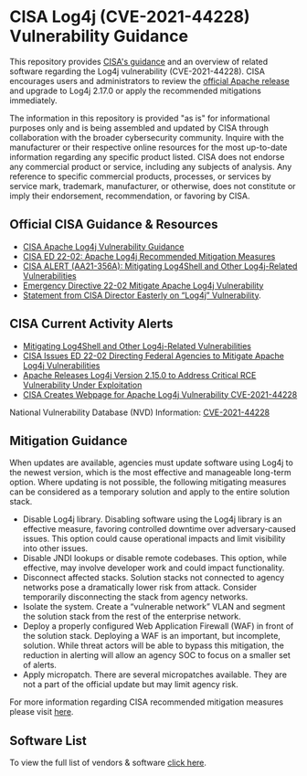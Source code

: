 # CISA Log4j (CVE-2021-44228) Vulnerability Guidance #

This repository provides
[CISA's guidance](https://www.cisa.gov/uscert/apache-log4j-vulnerability-guidance)
and an overview of related software regarding the Log4j vulnerability
(CVE-2021-44228). CISA encourages users and administrators to review the
[official Apache release](https://logging.apache.org/log4j/2.x/security.html)
and upgrade to Log4j 2.17.0 or apply the recommended mitigations immediately.

The information in this repository is provided "as is" for informational
purposes only and is being assembled and updated by CISA through
collaboration with the broader cybersecurity community.  Inquire with the
manufacturer or their respective online resources for the most up-to-date
information regarding any specific product listed. CISA does not endorse
any commercial product or service, including any subjects of analysis.
Any reference to specific commercial products, processes, or services by
service mark, trademark, manufacturer, or otherwise, does not constitute
or imply their endorsement, recommendation, or favoring by CISA.

## Official CISA Guidance & Resources ##

- [CISA Apache Log4j Vulnerability Guidance](https://www.cisa.gov/uscert/apache-log4j-vulnerability-guidance)
- [CISA ED 22-02: Apache Log4j Recommended Mitigation Measures](https://www.cisa.gov/uscert/ed-22-02-apache-log4j-recommended-mitigation-measures)
- [CISA ALERT (AA21-356A): Mitigating Log4Shell and Other Log4j-Related Vulnerabilities](https://www.cisa.gov/uscert/ncas/alerts/aa21-356a)
- [Emergency Directive 22-02 Mitigate Apache Log4j Vulnerability](https://www.cisa.gov/emergency-directive-22-02)
- [Statement from CISA Director Easterly on “Log4j” Vulnerability](https://www.cisa.gov/news/2021/12/11/statement-cisa-director-easterly-log4j-vulnerability).

## CISA Current Activity Alerts ##

- [Mitigating Log4Shell and Other Log4j-Related Vulnerabilities](https://www.cisa.gov/uscert/ncas/current-activity/2021/12/22/mitigating-log4shell-and-other-log4j-related-vulnerabilities)
- [CISA Issues ED 22-02 Directing Federal Agencies to Mitigate Apache Log4j Vulnerabilities](https://www.cisa.gov/uscert/ncas/current-activity/2021/12/17/cisa-issues-ed-22-02-directing-federal-agencies-mitigate-apache)
- [Apache Releases Log4j Version 2.15.0 to Address Critical RCE Vulnerability Under Exploitation](https://www.cisa.gov/uscert/ncas/current-activity/2021/12/10/apache-releases-log4j-version-2150-address-critical-rce)
- [CISA Creates Webpage for Apache Log4j Vulnerability CVE-2021-44228](https://www.cisa.gov/uscert/ncas/current-activity/2021/12/13/cisa-creates-webpage-apache-log4j-vulnerability-cve-2021-44228)

National Vulnerability Database (NVD) Information: [CVE-2021-44228](https://nvd.nist.gov/vuln/detail/CVE-2021-44228)

## Mitigation Guidance ##

When updates are available, agencies must update software using Log4j to the newest version, which is the most effective and manageable long-term option. Where updating is not possible, the following mitigating measures can be considered as a temporary solution and apply to the entire solution stack.

- Disable Log4j library. Disabling software using the Log4j library is an effective measure, favoring controlled downtime over adversary-caused issues. This option could cause operational impacts and limit visibility into other issues.
- Disable JNDI lookups or disable remote codebases. This option, while effective, may involve developer work and could impact functionality.
- Disconnect affected stacks. Solution stacks not connected to agency networks pose a dramatically lower risk from attack. Consider temporarily disconnecting the stack from agency networks. 
- Isolate the system. Create a “vulnerable network” VLAN and segment the solution stack from the rest of the enterprise network.
- Deploy a properly configured Web Application Firewall (WAF) in front of the solution stack. Deploying a WAF is an important, but incomplete, solution. While threat actors will be able to bypass this mitigation, the reduction in alerting will allow an agency SOC to focus on a smaller set of alerts.
- Apply micropatch. There are several micropatches available. They are not a part of the official update but may limit agency risk.

For more information regarding CISA recommended mitigation measures please visit [here](https://www.cisa.gov/uscert/ed-22-02-apache-log4j-recommended-mitigation-measures).

## Software List ##

To view the full list of vendors & software [click here](./SOFTWARE-LIST.md).
